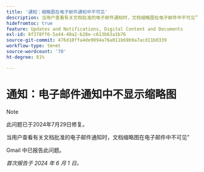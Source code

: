 ```yaml
---
title: '通知：缩略图在电子邮件通知中不可见'
description: 当用户查看有关文档批准的电子邮件通知时，文档缩略图在电子邮件中不可见”
hidefromtoc: true
feature: Updates and Notifications, Digital Content and Documents
exl-id: 8f378ff6-5a44-40a2-b28e-c613b63a1b76
source-git-commit: 476d10ffa4de9094a76a011b69b9a7acd11b0339
workflow-type: tm+mt
source-wordcount: '70'
ht-degree: 81%

---
```


# 通知：电子邮件通知中不显示缩略图

>[!NOTE]
>
>此问题已于2024年7月29日修复。

当用户查看有关文档批准的电子邮件通知时，文档缩略图在电子邮件中不可见”

Gmail 中已报告此问题。

_首次报告于 2024 年 6 月 1 日。_
